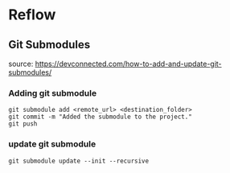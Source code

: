 # Reflow

## Git Submodules

source: https://devconnected.com/how-to-add-and-update-git-submodules/

### Adding git submodule

```
git submodule add <remote_url> <destination_folder>
git commit -m "Added the submodule to the project."
git push
```

### update git submodule

```
git submodule update --init --recursive
```